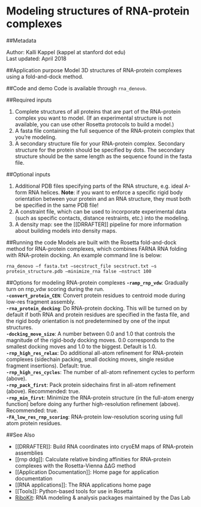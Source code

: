 # Modeling structures of RNA-protein complexes

##Metadata

Author: Kalli Kappel (kappel at stanford dot edu)  
Last updated: April 2018

##Application purpose
Model 3D structures of RNA-protein complexes using a fold-and-dock method.

##Code and demo
Code is available through `rna_denovo`. 


##Required inputs
1. Complete structures of all proteins that are part of the RNA-protein complex you want to model. (If an experimental structure is not available, you can use other Rosetta protocols to build a model.)
2. A fasta file containing the full sequence of the RNA-protein complex that you’re modeling.
3. A secondary structure file for your RNA-protein complex. Secondary structure for the protein should be specified by dots. The secondary structure should be the same length as the sequence found in the fasta file.

##Optional inputs
1. Additional PDB files specifying parts of the RNA structure, e.g. ideal A-form RNA helices. **Note**: if you want to enforce a specific rigid body orientation between your protein and an RNA structure, they must both be specified in the same PDB file!
2. A constraint file, which can be used to incorporate experimental data (such as specific contacts, distance restraints, etc.) into the modeling.
3. A density map: see the [[DRRAFTER]] pipeline for more information about building models into density maps.

##Running the code
Models are built with the Rosetta fold-and-dock method for RNA-protein complexes, which combines FARNA RNA folding with RNA-protein docking. An example command line is below:

```
rna_denovo –f fasta.txt –secstruct_file secstruct.txt –s protein_structure.pdb –minimize_rna false –nstruct 100 
```

##Options for modeling RNA-protein complexes
**`-ramp_rnp_vdw`**: Gradually turn on rnp_vdw scoring during the run.  
**`-convert_protein_CEN`**: Convert protein residues to centroid mode during low-res fragment assembly.  
**`-rna_protein_docking`**: Do RNA-protein docking. This will be turned on by default if both RNA and protein residues are specified in the fasta file, and the rigid body orientation is not predetermined by one of the input structures.  
**`-docking_move_size`**: A number between 0.0 and 1.0 that controls the magnitude of the rigid-body docking moves. 0.0 corresponds to the smallest docking moves and 1.0 to the biggest. Default is 1.0.  
**`-rnp_high_res_relax`**: Do additional all-atom refinement for RNA-protein complexes (sidechain packing, small docking moves, single residue fragment insertions). Default: true.  
**`-rnp_high_res_cycles`**: The number of all-atom refinement cycles to perform (above).   
**`-rnp_pack_first`**: Pack protein sidechains first in all-atom refinement (above). Recommended: true.  
**`-rnp_min_first`**: Minimize the RNA-protein structure (in the full-atom energy function) before doing any further high-resolution refinement (above). Recommended: true.  
**`-FA_low_res_rnp_scoring`**: RNA-protein low-resolution scoring using full atom protein residues.  


##See Also
* [[DRRAFTER]]: Build RNA coordinates into cryoEM maps of RNA-protein assemblies
* [[rnp ddg]]: Calculate relative binding affinities for RNA-protein complexes with the Rosetta-Vienna ΔΔG method
* [[Application Documentation]]: Home page for application documentation
* [[RNA applications]]: The RNA applications home page
* [[Tools]]: Python-based tools for use in Rosetta
* [RiboKit](http://ribokit.github.io/): RNA modeling & analysis packages maintained by the Das Lab